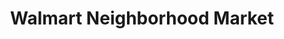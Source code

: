---
title: "Walmart Neighborhood Market"
url: /midwest-city/walmart-neighborhood-market/
shop: Supermarkt
---